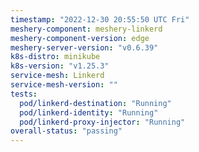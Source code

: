```yaml
---
timestamp: "2022-12-30 20:55:50 UTC Fri"
meshery-component: meshery-linkerd
meshery-component-version: edge
meshery-server-version: "v0.6.39"
k8s-distro: minikube
k8s-version: "v1.25.3"
service-mesh: Linkerd
service-mesh-version: ""
tests:
  pod/linkerd-destination: "Running"
  pod/linkerd-identity: "Running"
  pod/linkerd-proxy-injector: "Running"
overall-status: "passing"
---
```

